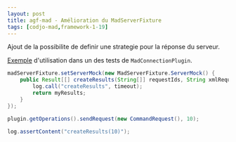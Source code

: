 ```yaml
---
layout: post
title: agf-mad - Amélioration du MadServerFixture
tags: [codjo-mad,framework-1-19]
---
```

Ajout de la possibilite de definir une strategie pour la réponse du serveur.

<u>Exemple</u> d'utilisation dans un des tests de ```MadConnectionPlugin```.

```java
madServerFixture.setServerMock(new MadServerFixture.ServerMock() {
    public Result[[] createResults(String[]] requestIds, String xmlRequest, long timeout) {
        log.call("createResults", timeout);
        return myResults;  
    }
});

plugin.getOperations().sendRequest(new CommandRequest(), 10);

log.assertContent("createResults(10)");

```
